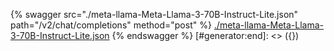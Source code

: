 [#generator:start]: <> ({ "template": "openapi" })
{% swagger src="./meta-llama-Meta-Llama-3-70B-Instruct-Lite.json" path="/v2/chat/completions" method="post" %}
[./meta-llama-Meta-Llama-3-70B-Instruct-Lite.json](./meta-llama-Meta-Llama-3-70B-Instruct-Lite.json)
{% endswagger %}
[#generator:end]: <> ({})